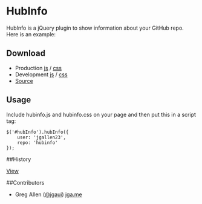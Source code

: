 # HubInfo

HubInfo is a jQuery plugin to show information about your GitHub repo.  Here is an example:


## Download

- Production [js](https://raw.github.com/jgallen23/hubinfo/master/dist/hubinfo.min.js) / [css](https://raw.github.com/jgallen23/hubinfo/master/dist/hubinfo.min.css)
- Development [js](https://raw.github.com/jgallen23/hubinfo/master/dist/hubinfo.js) / [css](https://raw.github.com/jgallen23/hubinfo/master/dist/hubinfo.css)
- [Source](http://github.com/jgallen23/hubinfo)

## Usage
Include hubinfo.js and hubinfo.css on your page and then put this in a script tag:

	$('#hubInfo').hubInfo({ 
		user: 'jgallen23',
		repo: 'hubinfo'
	});

##History

[View](https://raw.github.com/jgallen23/hubinfo/master/history.md)

##Contributors
- Greg Allen ([@jgaui](http://twitter.com/jgaui)) [jga.me](http://jga.me)

